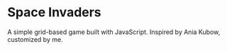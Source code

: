 # Space Invaders
A simple grid-based game built with JavaScript. Inspired by Ania Kubow, customized by me.

